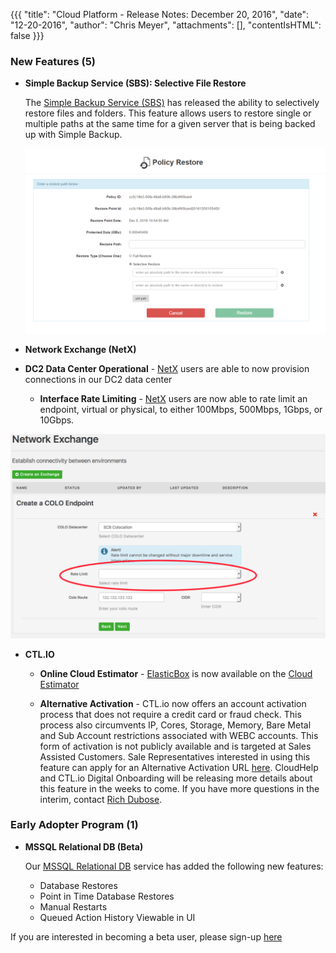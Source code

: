 {{{
"title": "Cloud Platform - Release Notes: December 20, 2016",
"date": "12-20-2016",
"author": "Chris Meyer",
"attachments": [],
"contentIsHTML": false
}}}

### New Features (5)
* __Simple Backup Service (SBS): Selective File Restore__

	The [Simple Backup Service (SBS)](https://www.ctl.io/simple-backup-service/) has released the ability to selectively restore files and folders. This feature allows users to restore single or multiple paths at the same time for a given server that is being backed up with Simple Backup.<p>

	![SBS Policy Restore Screenshot](../../images/2016-12-20_ReleaseNotes1.png)


*	__Network Exchange (NetX)__

  - __DC2 Data Center Operational__ - [NetX](https://www.ctl.io/network-exchange/) users are able to now provision connections in our DC2 data center

	- __Interface Rate Limiting__ - [NetX](https://www.ctl.io/network-exchange/) users are now able to rate limit an endpoint, virtual or physical, to either 100Mbps, 500Mbps, 1Gbps, or 10Gbps.<p>

  ![NetX Interface Rate Limiting Screenshot](../../images/2016-12-20_ReleaseNotes2.png)

* __CTL.IO__

	- __Online Cloud Estimator__ - [ElasticBox](https://elasticbox.com/) is now available on the [Cloud Estimator](www.ctl.io/estimator/)

	- __Alternative Activation__ - CTL.io now offers an account activation process that does not require a credit card or fraud check. This process also circumvents IP, Cores, Storage, Memory, Bare Metal and Sub Account restrictions associated with WEBC accounts. This form of activation is not publicly available and is targeted at Sales Assisted Customers. Sale Representatives interested in using this feature can apply for an Alternative Activation URL [here](https://cloudhelp.ctl.io/alternative-activation/). CloudHelp and CTL.io Digital Onboarding will be releasing more details about this feature in the weeks to come. If you have more questions in the interim, contact [Rich Dubose](mailto:rich.dubose@ctl.io).


### Early Adopter Program (1)

* __MSSQL Relational DB (Beta)__

  Our [MSSQL Relational DB](https://www.ctl.io/relational-database/relational-db-mssql) service has added the following new features:
	- Database Restores
	- Point in Time Database Restores
	- Manual Restarts
	- Queued Action History Viewable in UI<p>

 If you are interested in becoming a beta user, please sign-up [here](https://www.ctl.io/relational-database/relational-db-mssql/)
